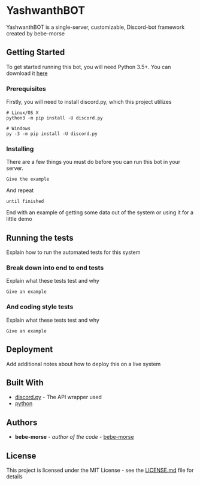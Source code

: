 # YashwanthBOT

YashwanthBOT is a single-server, customizable, Discord-bot framework created by bebe-morse

## Getting Started

To get started running this bot, you will need Python 3.5+. You can download it [here](https://www.python.org/downloads/)

### Prerequisites

Firstly, you will need to install discord.py, which this project utilizes

```
# Linux/OS X
python3 -m pip install -U discord.py

# Windows
py -3 -m pip install -U discord.py
```

### Installing

There are a few things you must do before you can run this bot in your server.

```
Give the example
```

And repeat

```
until finished
```

End with an example of getting some data out of the system or using it for a little demo

## Running the tests

Explain how to run the automated tests for this system

### Break down into end to end tests

Explain what these tests test and why

```
Give an example
```

### And coding style tests

Explain what these tests test and why

```
Give an example
```

## Deployment

Add additional notes about how to deploy this on a live system

## Built With

* [discord.py](https://github.com/Rapptz/discord.py) - The API wrapper used
* [python](https://www.python.org/)


## Authors

* **bebe-morse** - *author of the code* - [bebe-morse](https://github.com/bebe-morse)

## License

This project is licensed under the MIT License - see the [LICENSE.md](LICENSE.md) file for details


